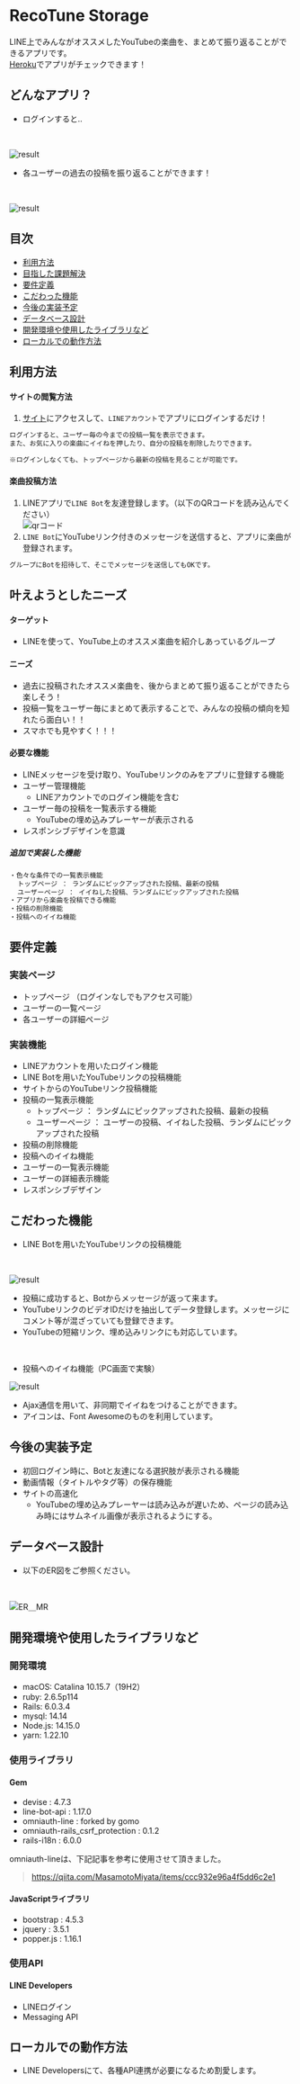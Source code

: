 # RecoTune Storage
LINE上でみんながオススメしたYouTubeの楽曲を、まとめて振り返ることができるアプリです。<br>[Heroku](https://music-recommend-32514.herokuapp.com/)でアプリがチェックできます！

## どんなアプリ？

- ログインすると..
<br>

![result](https://user-images.githubusercontent.com/74892038/105012068-12f10b00-5a81-11eb-9f19-9be37a1ec9cc.gif)

- 各ユーザーの過去の投稿を振り返ることができます！
<br>

![result](https://user-images.githubusercontent.com/74892038/105011827-c60d3480-5a80-11eb-9cdd-1ed28fefa4f7.gif)

## 目次
  - [利用方法](#利用方法)
  - [目指した課題解決](#目指した課題解決)
  - [要件定義](#要件定義)
  - [こだわった機能](#こだわった機能)
  - [今後の実装予定](#今後の実装予定)
  - [データベース設計](#データベース設計)
  - [開発環境や使用したライブラリなど](#開発環境や使用したライブラリなど)
  - [ローカルでの動作方法](#ローカルでの動作方法)

## 利用方法
#### サイトの閲覧方法
1. [サイト](https://music-recommend-32514.herokuapp.com/)にアクセスして、`LINEアカウント`でアプリにログインするだけ！
```html
ログインすると、ユーザー毎の今までの投稿一覧を表示できます。
また、お気に入りの楽曲にイイねを押したり、自分の投稿を削除したりできます。

※ログインしなくても、トップページから最新の投稿を見ることが可能です。
```
#### 楽曲投稿方法
1. LINEアプリで`LINE Bot`を友達登録します。（以下のQRコードを読み込んでください）<br>
![qrコード](https://user-images.githubusercontent.com/74892038/105025851-3b810100-5a91-11eb-8e80-fefb8ad9eb10.png)
2. `LINE Bot`にYouTubeリンク付きのメッセージを送信すると、アプリに楽曲が登録されます。
```html
グループにBotを招待して、そこでメッセージを送信してもOKです。
```

## 叶えようとしたニーズ
#### ターゲット
- LINEを使って、YouTube上のオススメ楽曲を紹介しあっているグループ
#### ニーズ
- 過去に投稿されたオススメ楽曲を、後からまとめて振り返ることができたら楽しそう！
- 投稿一覧をユーザー毎にまとめて表示することで、みんなの投稿の傾向を知れたら面白い！！
- スマホでも見やすく！！！
#### 必要な機能
- LINEメッセージを受け取り、YouTubeリンクのみをアプリに登録する機能
- ユーザー管理機能
  - LINEアカウントでのログイン機能を含む
- ユーザー毎の投稿を一覧表示する機能
  - YouTubeの埋め込みプレーヤーが表示される
- レスポンシブデザインを意識

##### 追加で実装した機能
```html
・色々な条件での一覧表示機能
  トップページ ： ランダムにピックアップされた投稿、最新の投稿
  ユーザーページ ： イイねした投稿、ランダムにピックアップされた投稿
・アプリから楽曲を投稿できる機能
・投稿の削除機能
・投稿へのイイね機能
```

## 要件定義
### 実装ページ
- トップページ （ログインなしでもアクセス可能）
- ユーザーの一覧ページ
- 各ユーザーの詳細ページ
### 実装機能
- LINEアカウントを用いたログイン機能
- LINE Botを用いたYouTubeリンクの投稿機能
- サイトからのYouTubeリンク投稿機能
- 投稿の一覧表示機能
  - トップページ ： ランダムにピックアップされた投稿、最新の投稿
  - ユーザーページ ： ユーザーの投稿、イイねした投稿、ランダムにピックアップされた投稿
- 投稿の削除機能
- 投稿へのイイね機能
- ユーザーの一覧表示機能
- ユーザーの詳細表示機能
- レスポンシブデザイン

## こだわった機能
- LINE Botを用いたYouTubeリンクの投稿機能
</br>

![result](https://user-images.githubusercontent.com/74892038/105020573-cd394000-5a8a-11eb-8c04-01643b3b429c.gif)
  - 投稿に成功すると、Botからメッセージが返って来ます。
  - YouTubeリンクのビデオIDだけを抽出してデータ登録します。メッセージにコメント等が混ざっていても登録できます。
  - YouTubeの短縮リンク、埋め込みリンクにも対応しています。
<br>

- 投稿へのイイね機能（PC画面で実験）<br>

![result](https://user-images.githubusercontent.com/74892038/105017669-6403fd80-5a87-11eb-87a3-75df707e50f1.gif)
  - Ajax通信を用いて、非同期でイイねをつけることができます。
  - アイコンは、Font Awesomeのものを利用しています。

## 今後の実装予定
- 初回ログイン時に、Botと友達になる選択肢が表示される機能
- 動画情報（タイトルやタグ等）の保存機能
- サイトの高速化
  - YouTubeの埋め込みプレーヤーは読み込みが遅いため、ページの読み込み時にはサムネイル画像が表示されるようにする。


## データベース設計
- 以下のER図をご参照ください。
<br>

![ER＿MR](https://user-images.githubusercontent.com/74892038/105013289-716ab900-5a82-11eb-8372-a929eca47f20.png)

## 開発環境や使用したライブラリなど
### 開発環境
- macOS: Catalina 10.15.7（19H2）
- ruby: 2.6.5p114
- Rails: 6.0.3.4
- mysql: 14.14
- Node.js: 14.15.0
- yarn: 1.22.10
### 使用ライブラリ
#### Gem
- devise : 4.7.3
- line-bot-api : 1.17.0
- omniauth-line : forked by gomo
- omniauth-rails_csrf_protection : 0.1.2
- rails-i18n : 6.0.0

omniauth-lineは、下記記事を参考に使用させて頂きました。
> https://qiita.com/MasamotoMiyata/items/ccc932e96a4f5dd6c2e1

#### JavaScriptライブラリ
- bootstrap : 4.5.3
- jquery : 3.5.1
- popper.js : 1.16.1

### 使用API
#### LINE Developers
- LINEログイン
- Messaging API

## ローカルでの動作方法
- LINE Developersにて、各種API連携が必要になるため割愛します。
